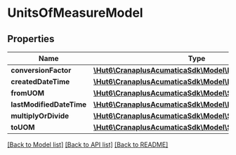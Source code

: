 # UnitsOfMeasureModel

## Properties
Name | Type | Description | Notes
------------ | ------------- | ------------- | -------------
**conversionFactor** | [**\Hut6\CranaplusAcumaticaSdk\Model\DecimalValueModel**](DecimalValueModel.md) |  | [optional] 
**createdDateTime** | [**\Hut6\CranaplusAcumaticaSdk\Model\DateTimeValueModel**](DateTimeValueModel.md) |  | [optional] 
**fromUOM** | [**\Hut6\CranaplusAcumaticaSdk\Model\StringValueModel**](StringValueModel.md) |  | [optional] 
**lastModifiedDateTime** | [**\Hut6\CranaplusAcumaticaSdk\Model\DateTimeValueModel**](DateTimeValueModel.md) |  | [optional] 
**multiplyOrDivide** | [**\Hut6\CranaplusAcumaticaSdk\Model\StringValueModel**](StringValueModel.md) |  | [optional] 
**toUOM** | [**\Hut6\CranaplusAcumaticaSdk\Model\StringValueModel**](StringValueModel.md) |  | [optional] 

[[Back to Model list]](../README.md#documentation-for-models) [[Back to API list]](../README.md#documentation-for-api-endpoints) [[Back to README]](../README.md)


